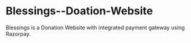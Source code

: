 # Blessings--Doation-Website
Blessings is a Donation Website with integrated payment gateway using Razorpay. 
